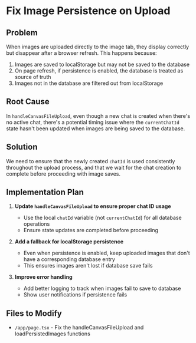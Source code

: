 # Fix Image Persistence on Upload

## Problem
When images are uploaded directly to the image tab, they display correctly but disappear after a browser refresh. This happens because:

1. Images are saved to localStorage but may not be saved to the database
2. On page refresh, if persistence is enabled, the database is treated as source of truth
3. Images not in the database are filtered out from localStorage

## Root Cause
In `handleCanvasFileUpload`, even though a new chat is created when there's no active chat, there's a potential timing issue where the `currentChatId` state hasn't been updated when images are being saved to the database.

## Solution
We need to ensure that the newly created `chatId` is used consistently throughout the upload process, and that we wait for the chat creation to complete before proceeding with image saves.

## Implementation Plan

1. **Update `handleCanvasFileUpload` to ensure proper chat ID usage**
   - Use the local `chatId` variable (not `currentChatId`) for all database operations
   - Ensure state updates are completed before proceeding

2. **Add a fallback for localStorage persistence**
   - Even when persistence is enabled, keep uploaded images that don't have a corresponding database entry
   - This ensures images aren't lost if database save fails

3. **Improve error handling**
   - Add better logging to track when images fail to save to database
   - Show user notifications if persistence fails

## Files to Modify
- `/app/page.tsx` - Fix the handleCanvasFileUpload and loadPersistedImages functions
